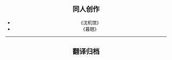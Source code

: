 <head>
<link rel="stylesheet" type="text/css" href="test.css">
</head>
<div style="text-align:center;">
  <h2>同人创作</h2>
    <ul>
      <li>《沈机馆》</li>
      <li>《暮翹》</li>
    </ul>
  <hr>
  <h2>翻译归档</h2>
</div>
